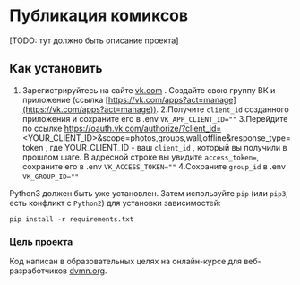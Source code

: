 # Публикация комиксов
[TODO: тут должно быть описание проекта]

## Как установить
1. Зарегистрируйтесь на сайте [vk.com](https://vk.com/feed) . Создайте свою группу ВК и приложение 
(ссылка [https://vk.com/apps?act=manage](https://vk.com/apps?act=manage)).
2.Получите ```client_id``` созданного приложения и сохраните его в .env ```VK_APP_CLIENT_ID=""```
3.Перейдите по ссылке 
https://oauth.vk.com/authorize/?client_id=<YOUR_CLIENT_ID>&scope=photos,groups,wall,offline&response_type=token
, где YOUR_CLIENT_ID - ваш ```client_id``` , который вы получили в прошлом шаге. В адресной строке вы увидите 
```access_token=```, сохраните его в .env ```VK_ACCESS_TOKEN=""```
4.Сохраните ```group_id``` в .env ```VK_GROUP_ID=""```

Python3 должен быть уже установлен. Затем используйте ```pip``` (или ```pip3```, есть конфликт с ```Python2```) для установки зависимостей:

```pip install -r requirements.txt```
### Цель проекта
Код написан в образовательных целях на онлайн-курсе для веб-разработчиков [dvmn.org](https://dvmn.org/).